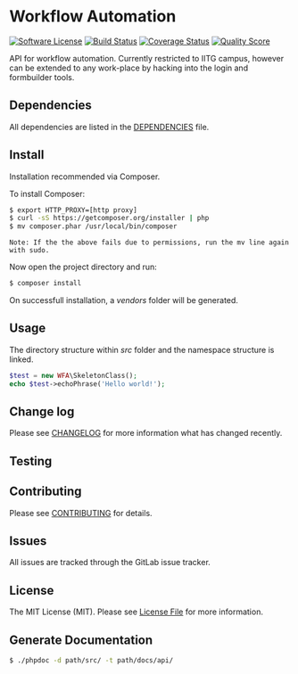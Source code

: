 # Workflow Automation

[![Software License][ico-license]](LICENSE.md)
[![Build Status][ico-travis]][link-travis]
[![Coverage Status][ico-scrutinizer]][link-scrutinizer]
[![Quality Score][ico-code-quality]][link-code-quality]

API for workflow automation. Currently restricted to IITG campus, however can be extended to any work-place by hacking into the login and formbuilder tools.

## Dependencies

All dependencies are listed in the [DEPENDENCIES](DEPENDENCIES.md) file.

## Install

Installation recommended via Composer.

To install Composer:

``` bash
$ export HTTP_PROXY=[http proxy]
$ curl -sS https://getcomposer.org/installer | php
$ mv composer.phar /usr/local/bin/composer
```

``` Note: If the the above fails due to permissions, run the mv line again with sudo. ```

Now open the project directory and run:

``` bash
$ composer install
```
On successfull installation, a *vendors* folder will be generated.

## Usage

The directory structure within *src* folder and the namespace structure is linked.

``` php
$test = new WFA\SkeletonClass();
echo $test->echoPhrase('Hello world!');
```
## Change log

Please see [CHANGELOG](CHANGELOG.md) for more information what has changed recently.

## Testing

## Contributing

Please see [CONTRIBUTING](CONTRIBUTING.md) for details.

## Issues

All issues are tracked through the GitLab issue tracker.

## License

The MIT License (MIT). Please see [License File](LICENSE.md) for more information.

## Generate Documentation
```bash
$ ./phpdoc -d path/src/ -t path/docs/api/
```

[ico-version]: https://img.shields.io/packagist/v/:vendor/:package_name.svg?style=flat-square
[ico-license]: https://img.shields.io/badge/license-MIT-brightgreen.svg?style=flat-square
[ico-travis]: https://img.shields.io/travis/:vendor/:package_name/master.svg?style=flat-square
[ico-scrutinizer]: https://img.shields.io/scrutinizer/coverage/g/:vendor/:package_name.svg?style=flat-square
[ico-code-quality]: https://img.shields.io/scrutinizer/g/:vendor/:package_name.svg?style=flat-square
[ico-downloads]: https://img.shields.io/packagist/dt/:vendor/:package_name.svg?style=flat-square

[link-packagist]: https://packagist.org/packages/:vendor/:package_name
[link-travis]: https://travis-ci.org/:vendor/:package_name
[link-scrutinizer]: https://scrutinizer-ci.com/g/:vendor/:package_name/code-structure
[link-code-quality]: https://scrutinizer-ci.com/g/:vendor/:package_name
[link-downloads]: https://packagist.org/packages/:vendor/:package_name
[link-author]: https://github.com/:author_username
[link-contributors]: ../../contributors

